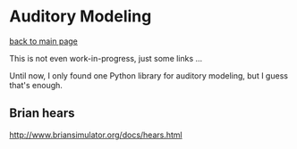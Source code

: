 Auditory Modeling
=================

[back to main page](../README.md)

This is not even work-in-progress, just some links ...

Until now, I only found one Python library for auditory modeling, but I guess
that's enough.

Brian hears
-----------

http://www.briansimulator.org/docs/hears.html

<!--
vim:textwidth=80
-->
